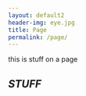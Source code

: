 ```yaml
---
layout: default2
header-img: eye.jpg
title: Page
permalink: /page/
---
```



this is stuff on a page

## *STUFF*
